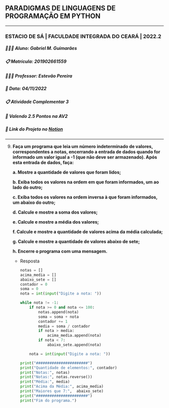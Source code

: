 ## PARADIGMAS DE LINGUAGENS DE PROGRAMAÇÃO EM PYTHON
---
### ESTACIO DE SÁ | FACULDADE INTEGRADA DO CEARÁ | 2022.2
##### 👨🏻‍💻 **Aluno**: Gabriel M. Guimarães
##### 📋 **Matrícula**: 201902661559
##### 👨🏾‍🏫 **Professor**: Estevão Pereira
##### 📆 **Data**: 04/11/2022
##### 📋 Atividade Complementar 3
##### 🎯 Valendo 2.5 Pontos na AV2
##### 🔗 Link do Projeto no [Notion](https://gabrielmdev.notion.site/Trabalhos-5baf7d4988a846159411739b739fcc30)

---

9. **Faça um programa que leia um número indeterminado de valores, correspondentes a notas, encerrando a entrada de dados quando for informado um valor igual a -1 (que não deve ser armazenado). Após esta entrada de dados, faça:**
    
    **a. Mostre a quantidade de valores que foram lidos;**
    
    **b. Exiba todos os valores na ordem em que foram informados, um ao lado do outro;**
    
    **c. Exiba todos os valores na ordem inversa à que foram informados, um abaixo do outro;**
    
    **d. Calcule e mostre a soma dos valores;**
    
    **e. Calcule e mostre a média dos valores;**
    
    **f. Calcule e mostre a quantidade de valores acima da média calculada;**
    
    **g. Calcule e mostre a quantidade de valores abaixo de sete;**
    
    **h. Encerre o programa com uma mensagem.**
    
    - Resposta
        
        ```python
        notas = []
        acima_media = []
        abaixo_sete = []
        contador = 0
        soma = 0
        nota = int(input("Digite a nota: "))
        
        while nota != -1:
            if nota >= 0 and nota <= 100:
                notas.append(nota)
                soma = soma + nota
                contador += 1
                media = soma / contador
                if nota > media:
                    acima_media.append(nota)
                if nota < 7:
                    abaixo_sete.append(nota)
        
            nota = int(input("Digite a nota: "))
        
        print("#######################")
        print("Quantidade de elementos:", contador)
        print("Notas:", notas)
        print("Notas:", notas.reverse())
        print("Média:", media)
        print("Acima da Média:", acima_media)
        print("Maiores que 7:",  abaixo_sete)
        print("#######################")
        print("Fim do programa.")
        ```